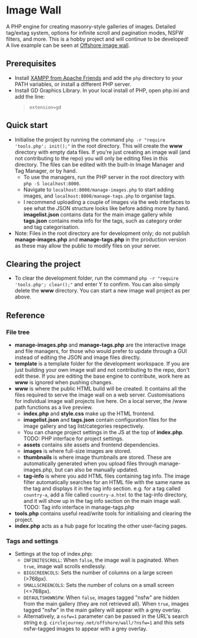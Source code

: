 # Image Wall
A PHP engine for creating masonry-style galleries of images. Detailed tag/extag system, options for infinite scroll and pagination modes, NSFW filters, and more. This is a hobby project and will continue to be developed! A live example can be seen at <a href="https://circlejourney.net/offshore/wall">Offshore image wall</a>.

## Prerequisites
- Install [XAMPP from Apache Friends](https://www.apachefriends.org/) and add the `php` directory to your PATH variables, or install a different PHP server.
- Install GD Graphics Library. In your local install of PHP, open php.ini and add the line:
  > `extension=gd`

## Quick start
- Initialise the project by running the command `php -r "require 'tools.php'; init();"` in the root directory. This will create the **www** directory with empty data files. If you're just creating an image wall (and not contributing to the repo) you will only be editing files in this directory. The files can be edited with the built-in Image Manager and Tag Manager, or by hand.
  - To use the managers, run the PHP server in the root directory with `php -S localhost:8000`.
  - Navigate to `localhost:8000/manage-images.php` to start adding images, and `localhost:8000/manage-tags.php` to organise tags.
  - I recommend uploading a couple of images via the web interfaces to see what the JSON structure looks like before adding more by hand. **imagelist.json** contains data for the main image gallery while **tags.json** contains meta info for the tags, such as category order and tag categorisation.
- Note: Files in the root directory are for development only; do not publish **manage-images.php** and **manage-tags.php** in the production version as these may allow the public to modify files on your server.

## Clearing the project
- To clear the development folder, run the command `php -r "require 'tools.php'; clear();"` and enter Y to confirm. You can also simply delete the **www** directory. You can start a new image wall project as per above.

## Reference

### File tree
- **manage-images.php** and **manage-tags.php** are the interactive image and file managers, for those who would prefer to update through a GUI instead of editing the JSON and image files directly.
- **template** is a template folder for the development workspace. If you are just building your own image wall and not contributing to the repo, don't edit these. If you are editing the base engine to contribute, work here as **www** is ignored when pushing changes.
- **www** is where the public HTML build will be created. It contains all the files required to serve the image wall on a web server. Customisations for individual image wall projects live here. On a local server, the /www path functions as a live preview.
  - **index.php** and **style.css** make up the HTML frontend.
  - **imagelist.json** and **tags.json** contain configuration files for the image gallery and tag list/categories respectively.
  - You can change project settings in the JS at the top of **index.php**. TODO: PHP interface for project settings.
  - **assets** contains site assets and frontend dependencies.
  - **images** is where full-size images are stored.
  - **thumbnails** is where image thumbnails are stored. These are automatically generated when you upload files through manage-images.php, but can also be manually updated.
  - **tag-info** is where you add HTML files containing tag info. The image filter automatically searches for an HTML file with the same name as the tag and displays it in the tag info section. e.g. for a tag called `country-a`, add a file called `country-a.html` to the tag-info directory, and it will show up in the tag info section on the main image wall. TODO: Tag info interface in manage-tags.php
- **tools.php** contains useful read/write tools for initialising and clearing the project.
- **index.php** acts as a hub page for locating the other user-facing pages.

### Tags and settings
- Settings at the top of index.php:
  - `INFINITESCROLL`: When `false`, the image wall is paginated. When `true`, image wall scrolls endlessly.
  - `BIGSCREENCOLS`: Sets the number of columns on a large screen (>768px).
  - `SMALLSCREENCOLS`: Sets the number of coluns on a small screen (<=768px).
  - `DEFAULTSHOWNSFW`: When `false`, images tagged "nsfw" are hidden from the main gallery (they are not retrieved all). When `true`, images tagged "nsfw" in the main gallery will appear with a grey overlay.
  - Alternatively, a `nsfw=1` parameter can be passed in the URL's search string e.g. `circlejourney.net/offshore/wall/?nsfw=1` and this sets nsfw-tagged images to appear with a grey overlay.